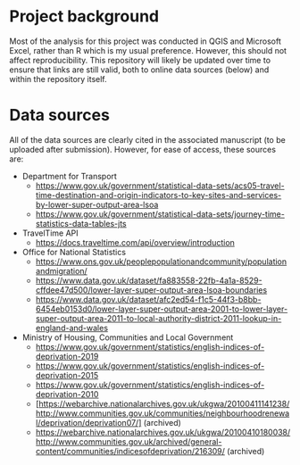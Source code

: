 # Project background
Most of the analysis for this project was conducted in QGIS and Microsoft Excel, rather than R which is my usual preference.
However, this should not affect reproducibility. This repository will likely be updated over time to ensure that links are still valid, both to online data sources (below) and within the repository itself.

# Data sources
All of the data sources are clearly cited in the associated manuscript (to be uploaded after submission).
However, for ease of access, these sources are:
* Department for Transport
  - https://www.gov.uk/government/statistical-data-sets/acs05-travel-time-destination-and-origin-indicators-to-key-sites-and-services-by-lower-super-output-area-lsoa
  - https://www.gov.uk/government/statistical-data-sets/journey-time-statistics-data-tables-jts
* TravelTime API
  - https://docs.traveltime.com/api/overview/introduction
* Office for National Statistics
  - https://www.ons.gov.uk/peoplepopulationandcommunity/populationandmigration/
  - https://www.data.gov.uk/dataset/fa883558-22fb-4a1a-8529-cffdee47d500/lower-layer-super-output-area-lsoa-boundaries
  - https://www.data.gov.uk/dataset/afc2ed54-f1c5-44f3-b8bb-6454eb0153d0/lower-layer-super-output-area-2001-to-lower-layer-super-output-area-2011-to-local-authority-district-2011-lookup-in-england-and-wales
* Ministry of Housing, Communities and Local Government
  - https://www.gov.uk/government/statistics/english-indices-of-deprivation-2019
  - https://www.gov.uk/government/statistics/english-indices-of-deprivation-2015
  - https://www.gov.uk/government/statistics/english-indices-of-deprivation-2010
  - [https://webarchive.nationalarchives.gov.uk/ukgwa/20100411141238/http://www.communities.gov.uk/communities/neighbourhoodrenewal/deprivation/deprivation07/] (archived)
  - https://webarchive.nationalarchives.gov.uk/ukgwa/20100410180038/http://www.communities.gov.uk/archived/general-content/communities/indicesofdeprivation/216309/ (archived)
